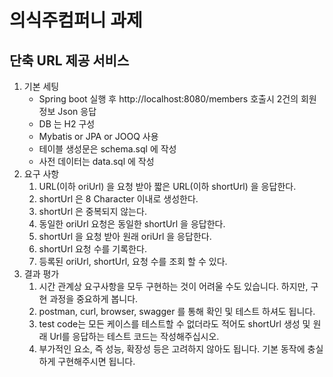 # 의식주컴퍼니 과제

## 단축 URL 제공 서비스

1. 기본 세팅
    - Spring boot 실행 후 http://localhost:8080/members 호출시 2건의 회원 정보 Json 응답
    - DB 는 H2 구성
    - Mybatis or JPA or JOOQ 사용
    - 테이블 생성문은 schema.sql 에 작성
    - 사전 데이터는 data.sql 에 작성
2. 요구 사항
    1. URL(이하 oriUrl) 을 요청 받아 짧은 URL(이하 shortUrl) 을 응답한다.
    2. shortUrl 은 8 Character 이내로 생성한다.
    3. shortUrl 은 중복되지 않는다.
    4. 동일한 oriUrl 요청은 동일한 shortUrl 을 응답한다.
    5. shortUrl 을 요청 받아 원래 oriUrl 을 응답한다.
    6. shortUrl 요청 수를 기록한다.
    7. 등록된 oriUrl, shortUrl, 요청 수를 조회 할 수 있다.
3. 결과 평가
    1. 시간 관계상 요구사항을 모두 구현하는 것이 어려울 수도 있습니다. 하지만, 구현 과정을 중요하게 봅니다.
    2. postman, curl, browser, swagger 를 통해 확인 및 테스트 하셔도 됩니다.
    3. test code는 모든 케이스를 테스트할 수 없더라도 적어도 shortUrl 생성 및 원래 Url를 응답하는 테스트 코드는 작성해주십시오.
    4. 부가적인 요소, 즉 성능, 확장성 등은 고려하지 않아도 됩니다. 기본 동작에 충실하게 구현해주시면 됩니다.